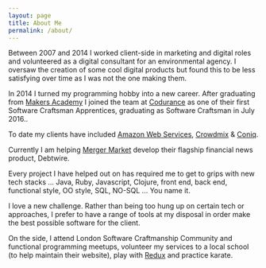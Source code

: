 ```yaml
---
layout: page
title: About Me
permalink: /about/
---
```


Between 2007 and 2014 I worked client-side in marketing and digital roles and volunteered as a digital consultant for an environmental agency. I oversaw the creation of some cool digital products but found this to be less satisfying over time as I was not the one making them.

In 2014 I turned my programming hobby into a new career. After graduating from [Makers Academy](http://www.makersacademy.com) I joined the team at [Codurance](http://www.codurance.com) as one of their first Software Craftsman Apprentices, graduating as Software Craftsman in July 2016.. 

To date my clients have included [Amazon Web Services](http://awsloft.london), [Crowdmix](http://www.crowdmix.me) & [Coniq](www.coniq.com). 

Currently I am helping [Merger Market](http://www.mergermarket.com) develop their flagship financial news product, Debtwire. 

Every project I have helped out on has required me to get to grips with new tech stacks ... Java, Ruby, Javascript, Clojure, front end, back end, functional style, OO style, SQL, NO-SQL  ... You name it. 

I love a new challenge. Rather than being too hung up on certain tech or approaches, I prefer to have a range of tools at my disposal in order make the best possible software for the client.  

On the side, I attend London Software Craftmanship Community and functional programming meetups, volunteer my services to a local school (to help maintain their website), play with [Redux](https://github.com/reactjs/redux) and practice karate. 
